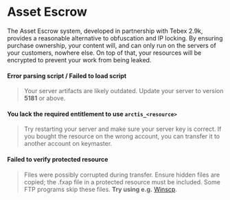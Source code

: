 # Asset Escrow

The Asset Escrow system, developed in partnership with Tebex 2.9k, provides a reasonable alternative to obfuscation and IP locking. By ensuring purchase ownership, your content will, and can only run on the servers of your customers, nowhere else. On top of that, your resources will be encrypted to prevent your work from being leaked.


#### Error parsing script / Failed to load script

> Your server artifacts are likely outdated. Update your server to version **5181** or above.


#### You lack the required entitlement to use `arctis_<resource>`

> Try restarting your server and make sure your server key is correct. If you bought the resource on the wrong account, you can transfer it to another account on keymaster.


#### Failed to verify protected resource

> Files were possibly corrupted during transfer. Ensure hidden files are copied; the .fxap file in a protected resource must be included. Some FTP programs skip these files. **Try using e.g.** [Winscp](https://winscp.net/eng/download.php).